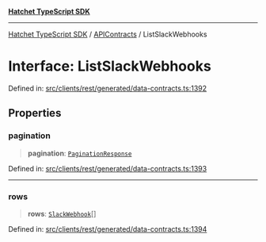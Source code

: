 [**Hatchet TypeScript SDK**](../../../../README.md)

***

[Hatchet TypeScript SDK](../../../../README.md) / [APIContracts](../README.md) / ListSlackWebhooks

# Interface: ListSlackWebhooks

Defined in: [src/clients/rest/generated/data-contracts.ts:1392](https://github.com/hatchet-dev/hatchet/blob/0288a24f2e9f14787135b399bd47182f4d1260d9/sdks/typescript/src/clients/rest/generated/data-contracts.ts#L1392)

## Properties

### pagination

> **pagination**: [`PaginationResponse`](PaginationResponse.md)

Defined in: [src/clients/rest/generated/data-contracts.ts:1393](https://github.com/hatchet-dev/hatchet/blob/0288a24f2e9f14787135b399bd47182f4d1260d9/sdks/typescript/src/clients/rest/generated/data-contracts.ts#L1393)

***

### rows

> **rows**: [`SlackWebhook`](SlackWebhook.md)[]

Defined in: [src/clients/rest/generated/data-contracts.ts:1394](https://github.com/hatchet-dev/hatchet/blob/0288a24f2e9f14787135b399bd47182f4d1260d9/sdks/typescript/src/clients/rest/generated/data-contracts.ts#L1394)
